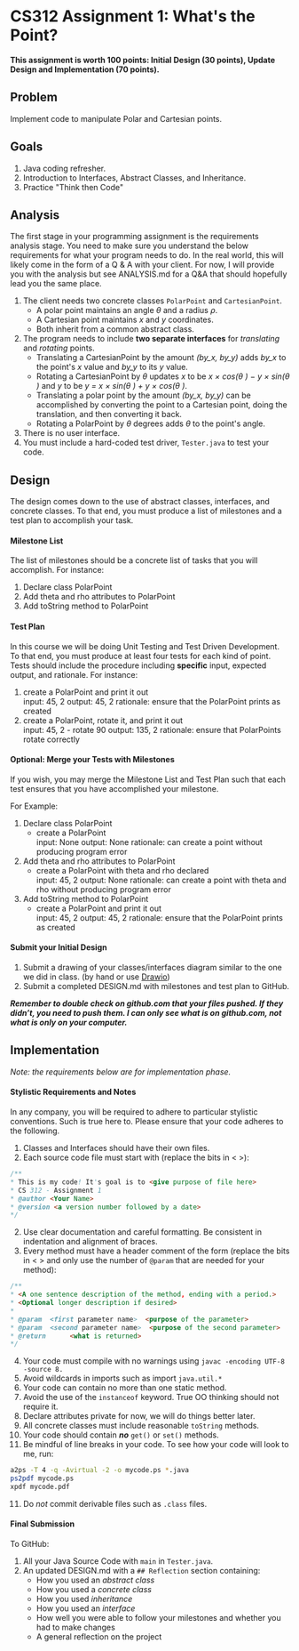 # CS312 Assignment 1: What's the Point?

**This assignment is worth 100 points: Initial Design (30 points), Update Design and Implementation (70 points).**



## Problem
Implement code to manipulate Polar and Cartesian points. 

## Goals
1. Java coding refresher.
2. Introduction to Interfaces, Abstract Classes, and Inheritance.
3. Practice "Think then Code"

## Analysis
The first stage in your programming assignment is the requirements analysis stage. You need to make sure you understand the below requirements for what your program needs to do. In the real world, this will likely come in the form of a Q & A with your client. For now, I will provide you with the analysis but see ANALYSIS.md for a Q&A that should hopefully lead you the same place.

1. The client needs two concrete classes `PolarPoint` and `CartesianPoint`.
    * A polar point maintains an angle *θ* and a radius *ρ*.
    * A Cartesian point maintains *x* and *y* coordinates.
    * Both inherit from a common abstract class.
2. The program needs to include **two separate interfaces** for *translating* and *rotating* points.
    * Translating a CartesianPoint by the amount *(by_x, by_y)* adds *by_x* to the point's *x* value and *by_y* to its *y* value. 
    * Rotating a CartesianPoint by *θ* updates *x* to be *x × cos(θ ) − y × sin(θ )* and *y* to be *y = x × sin(θ ) + y × cos(θ )*.
    * Translating a polar point by the amount *(by_x, by_y)* can be accomplished by converting the point to a Cartesian point, doing the translation, and then converting it
back.
    * Rotating a PolarPoint by *θ* degrees adds *θ* to the point's angle.  
3. There is no user interface.
4. You must include a hard-coded test driver, `Tester.java` to test your code.

## Design
The design comes down to the use of abstract classes, interfaces, and concrete classes. To that end, you must produce a list of milestones and a test plan to accomplish your task.

#### Milestone List
The list of milestones should be a concrete list of tasks that you will accomplish. For instance:

1. Declare class PolarPoint
2. Add theta and rho attributes to PolarPoint
3. Add toString method to PolarPoint

#### Test Plan
In this course we will be doing Unit Testing and Test Driven Development. To that end, you must produce at least four tests for each kind of point. Tests should include the procedure including **specific** input, expected output, and rationale. For instance:

1. create a PolarPoint and print it out  
    input: 45, 2   output: 45, 2  rationale: ensure that the PolarPoint prints as created
2. create a PolarPoint, rotate it, and print it out  
    input: 45, 2 - rotate 90 output: 135, 2 rationale: ensure that PolarPoints rotate correctly
    
#### Optional: Merge your Tests with Milestones
If you wish, you may merge the Milestone List and Test Plan such that each test ensures that you have accomplished your milestone.

For Example:

1. Declare class PolarPoint
    * create a PolarPoint  
        input: None output: None rationale: can create a point without producing program error
3. Add theta and rho attributes to PolarPoint
    * create a PolarPoint with theta and rho declared  
        input: 45, 2 output: None rationale: can create a point with theta and rho without producing program error
4. Add toString method to PolarPoint
    * create a PolarPoint and print it out  
        input: 45, 2   output: 45, 2  rationale: ensure that the PolarPoint prints as created
        
#### Submit your Initial Design 

1. Submit a drawing of your classes/interfaces diagram similar to the one we did in class. (by hand or use [Drawio](https://www.drawio.com)) 
2. Submit a completed DESIGN.md with milestones and test plan to GitHub.


***Remember to double check on github.com that your files pushed. If they didn’t, you need to push them. I can only see what is on github.com, not what is only on your computer.***

## Implementation
*Note: the requirements below are for implementation phase.* 

#### Stylistic Requirements and Notes
In any company, you will be required to adhere to particular stylistic conventions. Such is true here to. Please ensure that your code adheres to the following.

1. Classes and Interfaces should have their own files.
1. Each source code file must start with (replace the bits in < >):  

```java
/**
* This is my code! It's goal is to <give purpose of file here>
* CS 312 - Assignment 1
* @author <Your Name>
* @version <a version number followed by a date>
*/
```
2. Use clear documentation and careful formatting. Be consistent in indentation and alignment of braces.
3. Every method must have a header comment of the form (replace the bits in < > and only use the number of `@param` that are needed for your method):  

```java
/**
* <A one sentence description of the method, ending with a period.>
* <Optional longer description if desired>
*
* @param  <first parameter name>  <purpose of the parameter>
* @param  <second parameter name>  <purpose of the second parameter>
* @return      <what is returned>
*/
```
4. Your code must compile with no warnings using ``javac -encoding UTF-8 -source 8.``
5. Avoid wildcards in imports such as import ``java.util.*``
6. Your code can contain no more than one static method.
7. Avoid the use of the ``instanceof`` keyword. True OO thinking should not require it.
8. Declare attributes private for now, we will do things better later.
9. All concrete classes must include reasonable `toString` methods.
10. Your code should contain ***no*** `get()` or `set()` methods.
11. Be mindful of line breaks in your code. To see how your code will look to me, run:

```bash
a2ps -T 4 -q -Avirtual -2 -o mycode.ps *.java
ps2pdf mycode.ps
xpdf mycode.pdf
```
11. Do *not* commit derivable files such as `.class` files.

#### Final Submission

To GitHub:

1. All your Java Source Code with `main` in `Tester.java`.
2. An updated DESIGN.md with a `## Reflection` section containing:
    * How you used an *abstract class*
    * How you used a *concrete class*
    * How you used *inheritance*
    * How you used an *interface*
    * How well you were able to follow your milestones and whether you had to make changes
    * A general reflection on the project

